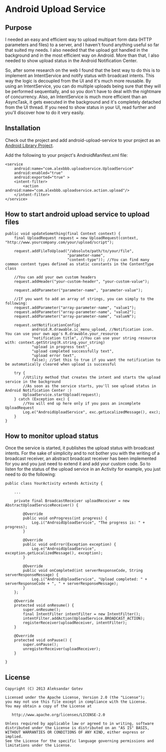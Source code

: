 Android Upload Service
======================

## Purpose
I needed an easy and efficient way to upload multipart form data (HTTP parameters and files) to a server, and 
I haven't found anything useful so far that suited my needs. I also needed that the upload got handled in the
background and in the most efficient way on Android. More than that, I also needed to show upload status in the
Android Notification Center.

So, after some research on the web I found that the best way to do this is to implement an IntentService and notify
status with broadcast intents. This way the logic is decoupled from the UI and it's much more reusable. By using an
IntentService, you can do multiple uploads being sure that they will be performed sequentially, and so you don't 
have to deal with the nightmare of concurrency. Also, an IntentService is much more efficient than an AsyncTask, it
gets executed in the background and it's completely detached from the UI thread. If you need to show status in your UI,
read further and you'll discover how to do it very easily.

## Installation

Check out the project and add android-upload-service to your project as an [Android Library Project](http://developer.android.com/guide/developing/projects/projects-eclipse.html#ReferencingLibraryProject).

Add the following to your project's AndroidManifest.xml file:

    <service
        android:name="com.alexbbb.uploadservice.UploadService"
        android:enabled="true"
        android:exported="true" >
        <intent-filter>
            <action android:name="com.alexbbb.uploadservice.action.upload"/>
        </intent-filter>
    </service>

## How to start android upload service to upload files
    public void updateSomething(final Context context) {
        final UploadRequest request = new UploadRequest(context, "http://www.yourcompany.com/your/upload/script");

        request.addFileToUpload("/absolute/path/to/your/file", 
                                "parameter-name", 
                                "content-type")); //You can find many common content types defined as static constants in the ContentType class

        //You can add your own custom headers
        request.addHeader("your-custom-header", "your-custom-value");

        request.addParameter("parameter-name", "parameter-value");
        
        //If you want to add an array of strings, you can simply to the following:
        request.addParameter("array-parameter-name", "value1");
        request.addParameter("array-parameter-name", "value2");
        request.addParameter("array-parameter-name", "valueN");

        request.setNotificationConfig(
                android.R.drawable.ic_menu_upload, //Notification icon. You can use your own app's R.drawable.your_resource
                "notification title", //You can use your string resource with: context.getString(R.string.your_string)
                "upload in progress text",
                "upload completed successfully text",
                "upload error text",
                false); //Set this to true if you want the notification to be automatically cleared when upload is successful
        
        try {
            //Utility method that creates the intent and starts the upload service in the background
            //As soon as the service starts, you'll see upload status in Android Notification Center :)
            UploadService.startUpload(request);
        } catch (Exception exc) {
            //You will end up here only if you pass an incomplete UploadRequest
            Log.e("AndroidUploadService", exc.getLocalizedMessage(), exc);
        }
    }

## How to monitor upload status
Once the service is started, it publishes the upload status with broadcast intents. 
For the sake of simplicity and to not bother you with the writing of a broadcast receiver, 
an abstract broadcast receiver has been implemented for you and you just need to extend it and add your custom code.
So to listen for the status of the upload service in an Activity for example, you just need to do the following:

    public class YourActivity extends Activity {
    
        ...
        
        private final BroadcastReceiver uploadReceiver = new AbstractUploadServiceReceiver() {

            @Override
            public void onProgress(int progress) {
                Log.i("AndroidUploadService", "The progress is: " + progress);
            }

            @Override
            public void onError(Exception exception) {
                Log.e("AndroidUploadService", exception.getLocalizedMessage(), exception);
            }

            @Override
            public void onCompleted(int serverResponseCode, String serverResponseMessage) {
                Log.i("AndroidUploadService", "Upload completed: " + serverResponseCode + ", " + serverResponseMessage);
            }
        };
        
        @Override
        protected void onResume() {
            super.onResume();
            final IntentFilter intentFilter = new IntentFilter();
            intentFilter.addAction(UploadService.BROADCAST_ACTION);
            registerReceiver(uploadReceiver, intentFilter);
        }
        
        @Override
        protected void onPause() {
            super.onPause();
            unregisterReceiver(uploadReceiver);
        }
    
    }
    
## License

    Copyright (C) 2013 Aleksandar Gotev

    Licensed under the Apache License, Version 2.0 (the "License");
    you may not use this file except in compliance with the License.
    You may obtain a copy of the License at

       http://www.apache.org/licenses/LICENSE-2.0

    Unless required by applicable law or agreed to in writing, software
    distributed under the License is distributed on an "AS IS" BASIS,
    WITHOUT WARRANTIES OR CONDITIONS OF ANY KIND, either express or implied.
    See the License for the specific language governing permissions and
    limitations under the License.
